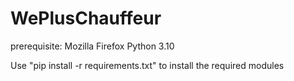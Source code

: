 # WePlusChauffeur
 
 prerequisite:
 Mozilla Firefox
 Python 3.10

 Use "pip install -r requirements.txt" to install the required modules

